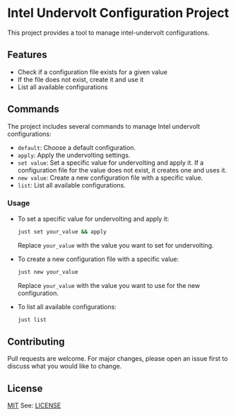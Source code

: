 # Intel Undervolt Configuration Project

This project provides a tool to manage intel-undervolt configurations.

## Features

- Check if a configuration file exists for a given value
- If the file does not exist, create it and use it
- List all available configurations

## Commands

The project includes several commands to manage Intel undervolt configurations:

- `default`: Choose a default configuration.
- `apply`: Apply the undervolting settings.
- `set value`: Set a specific value for undervolting and apply it. If a configuration file for the value does not exist, it creates one and uses it.
- `new value`: Create a new configuration file with a specific value.
- `list`: List all available configurations.

### Usage

- To set a specific value for undervolting and apply it:
  
  ```zsh
  just set your_value && apply
  ```
  
  Replace `your_value` with the value you want to set for undervolting.

- To create a new configuration file with a specific value:
  
  ```zsh
  just new your_value
  ```
  
  Replace `your_value` with the value you want to use for the new configuration.

- To list all available configurations:
  
  ```zsh
  just list
  ```
  
## Contributing

Pull requests are welcome. For major changes, please open an issue first to discuss what you would like to change.

## License

[MIT](https://choosealicense.com/licenses/mit/)
See: [LICENSE](LICENSE)
